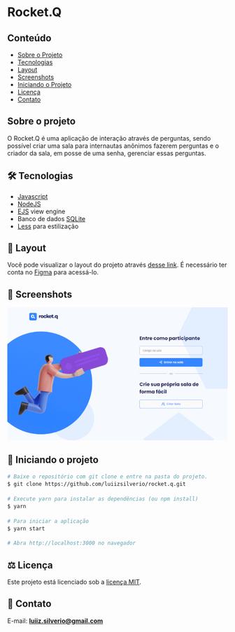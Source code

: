 # Rocket.Q
## Conteúdo
* [Sobre o Projeto](#sobre-o-projeto)
* [Tecnologias](#hammer_and_wrench-tecnologias)
* [Layout](#art-Layout)
* [Screenshots](#camera_flash-screenshots)
* [Iniciando o Projeto](#car-Iniciando-o-projeto)
* [Licença](#balance_scale-licença)
* [Contato](#email-contato)

## Sobre o projeto
O Rocket.Q é uma aplicação de interação através de perguntas, sendo possível criar uma sala para internautas anônimos fazerem perguntas e o criador da sala, em posse de uma senha, gerenciar essas perguntas.


## :hammer_and_wrench: Tecnologias
* <ins>Javascript</ins>
* <ins>NodeJS</ins>
* <ins>EJS</ins> view engine
* Banco de dados <ins>SQLite</ins>
* <ins>Less</ins> para estilização

## :art: Layout
Você pode visualizar o layout do projeto através [desse link](https://www.figma.com/file/vp3iFfd1ohCbHyDX9jCiQi/Roquet.q-%2302). É necessário ter conta no [Figma](https://figma.com) para acessá-lo.

## :camera_flash: Screenshots
![](https://github.com/luiizsilverio/rocket.q/blob/main/public/screenshots/rocketq.gif)

## :car: Iniciando o projeto
```bash
# Baixe o repositório com git clone e entre na pasta do projeto.
$ git clone https://github.com/luiizsilverio/rocket.q.git

# Execute yarn para instalar as dependências (ou npm install)
$ yarn

# Para iniciar a aplicação
$ yarn start

# Abra http://localhost:3000 no navegador
```

## :balance_scale: Licença
Este projeto está licenciado sob a [licença MIT](LICENSE).

## :email: Contato

E-mail: [**luiiz.silverio@gmail.com**](mailto:luiiz.silverio@gmail.com)
